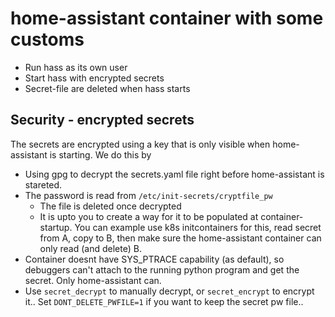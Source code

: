 # home-assistant container with some customs

* Run hass as its own user
* Start hass with encrypted secrets
* Secret-file are deleted when hass starts

## Security - encrypted secrets

The secrets are encrypted using a key that is only visible when home-assistant is starting. We do this by

* Using gpg to decrypt the secrets.yaml file right before home-assistant is stareted.
* The password is read from `/etc/init-secrets/cryptfile_pw`
  * The file is deleted once decrypted
  * It is upto you to create a way for it to be populated at container-startup. You can example use k8s initcontainers for this, read secret from A, copy to B, then make sure the home-assistant container can only read (and delete) B.
* Container doesnt have SYS_PTRACE capability (as default), so debuggers can't attach to the running python program and get the secret. Only home-assistant can.
* Use `secret_decrypt` to manually decrypt, or `secret_encrypt` to encrypt it.. Set `DONT_DELETE_PWFILE=1` if you want to keep the secret pw file..